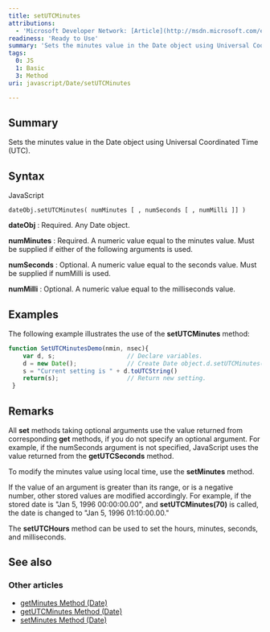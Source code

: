 ```yaml
---
title: setUTCMinutes
attributions:
  - 'Microsoft Developer Network: [Article](http://msdn.microsoft.com/en-us/library/ie/esssx44h(v=vs.94).aspx)'
readiness: 'Ready to Use'
summary: 'Sets the minutes value in the Date object using Universal Coordinated Time (UTC).'
tags:
  0: JS
  1: Basic
  3: Method
uri: javascript/Date/setUTCMinutes

---
```

## Summary

Sets the minutes value in the Date object using Universal Coordinated Time (UTC).

## Syntax

<span class="language">JavaScript</span>

    dateObj.setUTCMinutes( numMinutes [ , numSeconds [ , numMilli ]] )

**dateObj**
:   Required. Any Date object.

**numMinutes**
:   Required. A numeric value equal to the minutes value. Must be supplied if either of the following arguments is used.

**numSeconds**
:   Optional. A numeric value equal to the seconds value. Must be supplied if numMilli is used.

**numMilli**
:   Optional. A numeric value equal to the milliseconds value.

## Examples

The following example illustrates the use of the **setUTCMinutes** method:

``` js
function SetUTCMinutesDemo(nmin, nsec){
    var d, s;                    // Declare variables.
    d = new Date();              // Create Date object.d.setUTCMinutes( nmin,nsec ) ;  // Set UTC minutes.
    s = "Current setting is " + d.toUTCString()
    return(s);                   // Return new setting.
 }
```

## Remarks

All **set** methods taking optional arguments use the value returned from corresponding **get** methods, if you do not specify an optional argument. For example, if the numSeconds argument is not specified, JavaScript uses the value returned from the **getUTCSeconds** method.

To modify the minutes value using local time, use the **setMinutes** method.

If the value of an argument is greater than its range, or is a negative number, other stored values are modified accordingly. For example, if the stored date is "Jan 5, 1996 00:00:00.00", and **setUTCMinutes(70)** is called, the date is changed to "Jan 5, 1996 01:10:00.00."

The **setUTCHours** method can be used to set the hours, minutes, seconds, and milliseconds.

## See also

### Other articles

-   [getMinutes Method (Date)](/javascript/Date/getMinutes)
-   [getUTCMinutes Method (Date)](/javascript/Date/getUTCMinutes)
-   [setMinutes Method (Date)](/javascript/Date/setMinutes)

